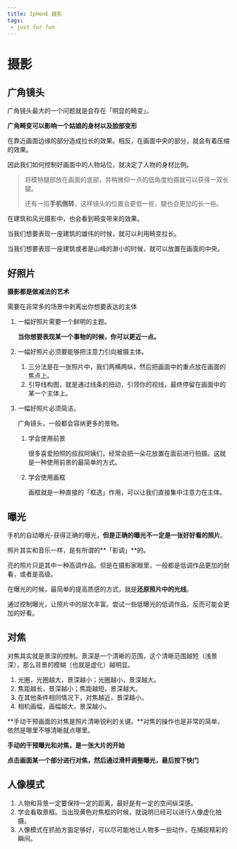 ```yaml
---
title: IpHonE 摄影
tags:
 - just for fun
---
```




# 摄影

## 广角镜头

广角镜头最大的一个问题就是会存在「明显的畸变」。

**广角畸变可以影响一个姑娘的身材以及脸部变形**

在靠近画面边缘的部分造成拉长的效果。相反，在画面中央的部分，就会有着压缩的效果。

因此我们如何控制好画面中的人物站位，就决定了人物的身材比例。

> 将模特腿部放在画面的底部，并稍微仰一点的低角度拍摄就可以获得一双长腿。
>
> 还有一招**手机倒转**，这样镜头的位置会更低一些，腿也会更加的长一些。

在建筑和风光摄影中，也会看到畸变带来的效果。

当我们想要表现一座建筑的雄伟的时候，就可以利用畸变拉长。

当我们想要表现一座建筑或者是山峰的渺小的时候，就可以放置在画面的中央。

## 好照片

**摄影都是做减法的艺术**

需要在非常多的场景中剥离出你想要表达的主体

1. 一幅好照片需要一个鲜明的主题。

   **当你想要表现某一个事物的时候，你可以更近一点。**

2. 一幅好照片必须要能够把注意力引向被摄主体。
   1. 三分法是在一张照片中，我们两横两纵，然后把画面中的重点放在画面的焦点上。
   2. 引导线构图，就是通过线条的扭动，引领你的视线，最终停留在画面中的某一个主体上。

3. 一幅好照片必须简洁。

   广角镜头，一般都会容纳更多的景物。

   1. 学会使用前景

      很多喜爱拍照的叔叔阿姨们，经常会把一朵花放置在面前进行拍摄。这就是一种使用前景的最简单的方式。

   2. 学会使用画框

      画框就是一种直接的「框选」作用，可以让我们直接集中注意力在主体。

## 曝光

手机的自动曝光-获得正确的曝光，**但是正确的曝光不一定是一张好好看的照片**。

照片其实和音乐一样，是有所谓的**「影调」**的。

亮的照片只是其中一种高调作品。但是在摄影家眼里，一般都是低调作品更加的耐看，或者是高级。

在曝光的时候，最简单的提高质感的方式，就是**还原照片中的光线**。

通过控制曝光，让照片中的层次丰富。尝试一些低曝光的低调作品，反而可能会更加的好看。

## 对焦

对焦其实就是景深的控制。景深是一个清晰的范围，这个清晰范围越短（浅景深），那么背景的模糊（也就是虚化）越明显。

1. 光圈，光圈越大，景深越小；光圈越小，景深越大。
2. 焦距越长，景深越小；焦距越短，景深越大。
3. 在其他条件相同情况下，对焦越近，景深越小。
4. 相机画幅，画幅越大，景深越小。

**手动干预画面的对焦是照片清晰锐利的关键。**对焦的操作也是非常的简单，依然是哪里不够清晰就点哪里。



**手动的干预曝光和对焦，是一张大片的开始**

**点击画面某一个部分进行对焦，然后通过滑杆调整曝光，最后按下快门**



## 人像模式

1. 人物和背景一定要保持一定的距离，最好是有一定的空间纵深感。
2. 学会看取景框。当出现黄色对焦框的时候，就说明已经可以进行人像虚化拍摄。
3. 人像模式在抓拍方面足够好，可以尽可能地让人物多一些动作，在捕捉精彩的瞬间。

